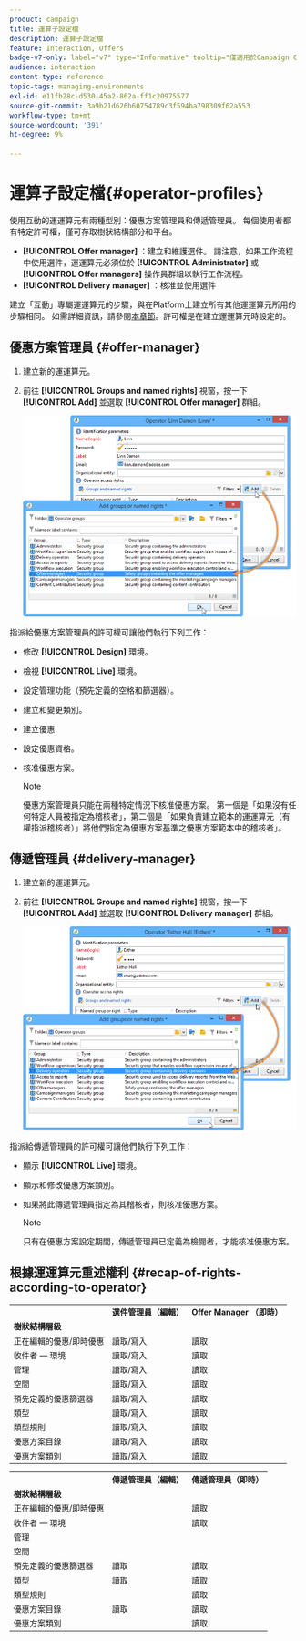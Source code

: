 ```yaml
---
product: campaign
title: 運算子設定檔
description: 運算子設定檔
feature: Interaction, Offers
badge-v7-only: label="v7" type="Informative" tooltip="僅適用於Campaign Classic v7"
audience: interaction
content-type: reference
topic-tags: managing-environments
exl-id: e11fb28c-d530-45a2-862a-ff1c20975577
source-git-commit: 3a9b21d626b60754789c3f594ba798309f62a553
workflow-type: tm+mt
source-wordcount: '391'
ht-degree: 9%

---
```


# 運算子設定檔{#operator-profiles}



使用互動的運運算元有兩種型別：優惠方案管理員和傳遞管理員。 每個使用者都有特定許可權，僅可存取樹狀結構部分和平台。

* **[!UICONTROL Offer manager]** ：建立和維護選件。 請注意，如果工作流程中使用選件，運運算元必須位於 **[!UICONTROL Administrator]** 或 **[!UICONTROL Offer managers]** 操作員群組以執行工作流程。
* **[!UICONTROL Delivery manager]** ：核准並使用選件

建立「互動」專屬運運算元的步驟，與在Platform上建立所有其他運運算元所用的步驟相同。 如需詳細資訊，請參閱[本章節](../../platform/using/access-management.md)。許可權是在建立運運算元時設定的。

## 優惠方案管理員 {#offer-manager}

1. 建立新的運運算元。
1. 前往 **[!UICONTROL Groups and named rights]** 視窗，按一下 **[!UICONTROL Add]** 並選取 **[!UICONTROL Offer manager]** 群組。

   ![](assets/offer_operators_create_001.png)

指派給優惠方案管理員的許可權可讓他們執行下列工作：

* 修改 **[!UICONTROL Design]** 環境。
* 檢視 **[!UICONTROL Live]** 環境。
* 設定管理功能（預先定義的空格和篩選器）。
* 建立和變更類別。
* 建立優惠.
* 設定優惠資格。
* 核准優惠方案。

  >[!NOTE]
  >
  >優惠方案管理員只能在兩種特定情況下核准優惠方案。 第一個是「如果沒有任何特定人員被指定為稽核者」，第二個是「如果負責建立範本的運運算元（有權指派稽核者）」將他們指定為優惠方案基準之優惠方案範本中的稽核者」。

## 傳遞管理員 {#delivery-manager}

1. 建立新的運運算元。
1. 前往 **[!UICONTROL Groups and named rights]** 視窗，按一下 **[!UICONTROL Add]** 並選取 **[!UICONTROL Delivery manager]** 群組。

   ![](assets/offer_operators_create_002.png)

指派給傳遞管理員的許可權可讓他們執行下列工作：

* 顯示 **[!UICONTROL Live]** 環境。
* 顯示和修改優惠方案類別。
* 如果將此傳遞管理員指定為其稽核者，則核准優惠方案。

  >[!NOTE]
  >
  >只有在優惠方案設定期間，傳遞管理員已定義為檢閱者，才能核准優惠方案。

## 根據運運算元重述權利 {#recap-of-rights-according-to-operator}

<table> 
 <tbody> 
  <tr> 
   <td> </td> 
   <td> <strong>選件管理員（編輯）</strong><br /> </td> 
   <td> <strong>Offer Manager （即時）</strong><br /> </td> 
  </tr> 
  <tr> 
   <td> <strong>樹狀結構層級</strong><br /> </td> 
   <td> </td> 
   <td> </td> 
  </tr> 
  <tr> 
   <td> 正在編輯的優惠/即時優惠<br /> </td> 
   <td> 讀取/寫入<br /> </td> 
   <td> 讀取<br /> </td> 
  </tr> 
  <tr> 
   <td> 收件者 — 環境<br /> </td> 
   <td> 讀取/寫入<br /> </td> 
   <td> 讀取<br /> </td> 
  </tr> 
  <tr> 
   <td> 管理<br /> </td> 
   <td> 讀取/寫入<br /> </td> 
   <td> 讀取<br /> </td> 
  </tr> 
  <tr> 
   <td> 空間<br /> </td> 
   <td> 讀取/寫入<br /> </td> 
   <td> 讀取<br /> </td> 
  </tr> 
  <tr> 
   <td> 預先定義的優惠篩選器<br /> </td> 
   <td> 讀取/寫入<br /> </td> 
   <td> 讀取<br /> </td> 
  </tr> 
  <tr> 
   <td> 類型<br /> </td> 
   <td> 讀取/寫入<br /> </td> 
   <td> 讀取<br /> </td> 
  </tr> 
  <tr> 
   <td> 類型規則<br /> </td> 
   <td> 讀取/寫入<br /> </td> 
   <td> 讀取<br /> </td> 
  </tr> 
  <tr> 
   <td> 優惠方案目錄<br /> </td> 
   <td> 讀取/寫入<br /> </td> 
   <td> 讀取<br /> </td> 
  </tr> 
  <tr> 
   <td> 優惠方案類別<br /> </td> 
   <td> 讀取/寫入<br /> </td> 
   <td> 讀取<br /> </td> 
  </tr> 
 </tbody> 
</table>

<table> 
 <tbody> 
  <tr> 
   <td> </td> 
   <td> <strong>傳遞管理員（編輯）</strong><br /> </td> 
   <td> <strong>傳遞管理員（即時）</strong><br /> </td> 
  </tr> 
  <tr> 
   <td> <strong>樹狀結構層級</strong><br /> </td> 
   <td> </td> 
   <td> </td> 
  </tr> 
  <tr> 
   <td> 正在編輯的優惠/即時優惠<br /> </td> 
   <td> </td> 
   <td> 讀取<br /> </td> 
  </tr> 
  <tr> 
   <td> 收件者 — 環境<br /> </td> 
   <td> </td> 
   <td> 讀取<br /> </td> 
  </tr> 
  <tr> 
   <td> 管理<br /> </td> 
   <td> </td> 
   <td> </td> 
  </tr> 
  <tr> 
   <td> 空間<br /> </td> 
   <td> </td> 
   <td> </td> 
  </tr> 
  <tr> 
   <td> 預先定義的優惠篩選器<br /> </td> 
   <td> 讀取<br /> </td> 
   <td> 讀取<br /> </td> 
  </tr> 
  <tr> 
   <td> 類型<br /> </td> 
   <td> 讀取<br /> </td> 
   <td> 讀取<br /> </td> 
  </tr> 
  <tr> 
   <td> 類型規則<br /> </td> 
   <td> </td> 
   <td> 讀取<br /> </td> 
  </tr> 
  <tr> 
   <td> 優惠方案目錄<br /> </td> 
   <td> 讀取<br /> </td> 
   <td> 讀取<br /> </td> 
  </tr> 
  <tr> 
   <td> 優惠方案類別<br /> </td> 
   <td> </td> 
   <td> 讀取<br /> </td> 
  </tr> 
 </tbody> 
</table>
